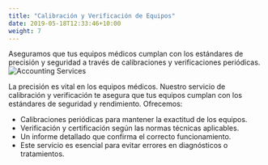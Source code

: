 ```yaml
---
title: "Calibración y Verificación de Equipos"
date: 2019-05-18T12:33:46+10:00
weight: 7
---
```


Aseguramos que tus equipos médicos cumplan con los estándares de precisión y seguridad a través de calibraciones y verificaciones periódicas.
![Accounting Services](/images/austin-distel-nGc5RT2HmF0-unsplash.jpg)

La precisión es vital en los equipos médicos. Nuestro servicio de calibración y verificación te asegura que tus equipos cumplan con los estándares de seguridad y rendimiento. Ofrecemos:

* Calibraciones periódicas para mantener la exactitud de los equipos.
* Verificación y certificación según las normas técnicas aplicables.
* Un informe detallado que confirma el correcto funcionamiento.
* Este servicio es esencial para evitar errores en diagnósticos o tratamientos.